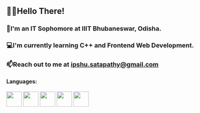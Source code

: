 ## 🙋‍♀️Hello There!

### 🏫I'm an IT Sophomore at IIIT Bhubaneswar, Odisha.
### 💻I'm currently learning C++ and Frontend Web Development.
### 📫Reach out to me at ipshu.satapathy@gmail.com

#### Languages: 
<div float="left">
<img src="https://user-images.githubusercontent.com/87525996/144706825-11e82a25-ab11-4e83-a4d9-818b9fa0a97b.png" width="40px" height="40px"/>
<img src="https://user-images.githubusercontent.com/87525996/144706868-0ae6c009-93d9-455b-8ad7-b6fbc9bc3ea8.png" width="40px" height="40px"/>
<img src="https://user-images.githubusercontent.com/87525996/144707011-60b70b24-b4d7-45c6-a3ae-07ad530f091f.png" width="40px" height="40px" />
<img src="https://user-images.githubusercontent.com/87525996/144707033-9b3ad4ea-ef01-4893-9de4-061007026a03.png" width="40px" height="40px" />
 <img src="https://user-images.githubusercontent.com/87525996/144707041-42a1be84-4b63-438f-8d89-43c5ca4da1ca.png" width="40px" height="40px" />


  
 </div>




<!--
**ipsitasatapathy/ipsitasatapathy** is a ✨ _special_ ✨ repository because its `README.md` (this file) appears on your GitHub profile.

Here are some ideas to get you started:

- 🔭 I’m currently working on ...
- 🌱 I’m currently learning ...
- 👯 I’m looking to collaborate on ...
- 🤔 I’m looking for help with ...
- 💬 Ask me about ...
- 📫 How to reach me: ...
- 😄 Pronouns: ...
- ⚡ Fun fact: ...
-->
